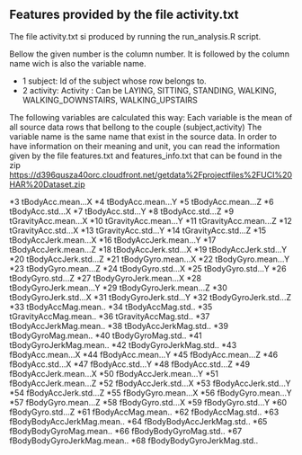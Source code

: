 ## Features provided by the file activity.txt
The file activity.txt si produced by running the run_analysis.R script.

Bellow the given number is the column number. It is followed by the column name wich is also the variable name.

* 1 subject: Id of the subject whose row belongs to.
* 2 activity: Activity : Can be LAYING, SITTING, STANDING, WALKING, WALKING_DOWNSTAIRS, WALKING_UPSTAIRS


The following variables are calculated this way:
Each variable is the mean of all source data rows that bellong to the couple (subject,activity) 
The variable name is the same name that exist in the source data.
In order to have information on their meaning and unit, you can read the information given by the file features.txt and features_info.txt that can be found in the zip https://d396qusza40orc.cloudfront.net/getdata%2Fprojectfiles%2FUCI%20HAR%20Dataset.zip

*3 tBodyAcc.mean...X
*4 tBodyAcc.mean...Y
*5 tBodyAcc.mean...Z
*6 tBodyAcc.std...X
*7 tBodyAcc.std...Y
*8 tBodyAcc.std...Z
*9 tGravityAcc.mean...X
*10 tGravityAcc.mean...Y
*11 tGravityAcc.mean...Z
*12 tGravityAcc.std...X
*13 tGravityAcc.std...Y
*14 tGravityAcc.std...Z
*15 tBodyAccJerk.mean...X
*16 tBodyAccJerk.mean...Y
*17 tBodyAccJerk.mean...Z
*18 tBodyAccJerk.std...X
*19 tBodyAccJerk.std...Y
*20 tBodyAccJerk.std...Z
*21 tBodyGyro.mean...X
*22 tBodyGyro.mean...Y
*23 tBodyGyro.mean...Z
*24 tBodyGyro.std...X
*25 tBodyGyro.std...Y
*26 tBodyGyro.std...Z
*27 tBodyGyroJerk.mean...X
*28 tBodyGyroJerk.mean...Y
*29 tBodyGyroJerk.mean...Z
*30 tBodyGyroJerk.std...X
*31 tBodyGyroJerk.std...Y
*32 tBodyGyroJerk.std...Z
*33 tBodyAccMag.mean..
*34 tBodyAccMag.std..
*35 tGravityAccMag.mean..
*36 tGravityAccMag.std..
*37 tBodyAccJerkMag.mean..
*38 tBodyAccJerkMag.std..
*39 tBodyGyroMag.mean..
*40 tBodyGyroMag.std..
*41 tBodyGyroJerkMag.mean..
*42 tBodyGyroJerkMag.std..
*43 fBodyAcc.mean...X
*44 fBodyAcc.mean...Y
*45 fBodyAcc.mean...Z
*46 fBodyAcc.std...X
*47 fBodyAcc.std...Y
*48 fBodyAcc.std...Z
*49 fBodyAccJerk.mean...X
*50 fBodyAccJerk.mean...Y
*51 fBodyAccJerk.mean...Z
*52 fBodyAccJerk.std...X
*53 fBodyAccJerk.std...Y
*54 fBodyAccJerk.std...Z
*55 fBodyGyro.mean...X
*56 fBodyGyro.mean...Y
*57 fBodyGyro.mean...Z
*58 fBodyGyro.std...X
*59 fBodyGyro.std...Y
*60 fBodyGyro.std...Z
*61 fBodyAccMag.mean..
*62 fBodyAccMag.std..
*63 fBodyBodyAccJerkMag.mean..
*64 fBodyBodyAccJerkMag.std..
*65 fBodyBodyGyroMag.mean..
*66 fBodyBodyGyroMag.std..
*67 fBodyBodyGyroJerkMag.mean..
*68 fBodyBodyGyroJerkMag.std..
